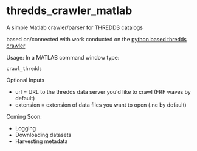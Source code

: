 # thredds_crawler_matlab
A simple Matlab crawler/parser for THREDDS catalogs

based on/connected with work conducted on the [python based thredds crawler](https://github.com/asascience-open/thredds_crawler)

Usage:
In a MATLAB command window type:
```
crawl_thredds
```


Optional Inputs

* url = URL to the thredds data server you'd like to crawl (FRF waves by default)
* extension = extension of data files you want to open (.nc by default)


Coming Soon:
* Logging
* Downloading datasets
* Harvesting metadata